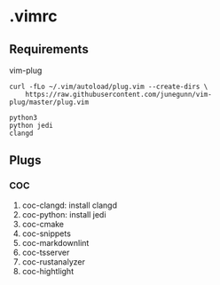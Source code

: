 # .vimrc

## Requirements

vim-plug
```
curl -fLo ~/.vim/autoload/plug.vim --create-dirs \
    https://raw.githubusercontent.com/junegunn/vim-plug/master/plug.vim
```

```
python3
python jedi
clangd
```

## Plugs

### COC

1. coc-clangd: install clangd
2. coc-python: install jedi
3. coc-cmake
4. coc-snippets
5. coc-markdownlint
6. coc-tsserver
7. coc-rustanalyzer
8. coc-hightlight

